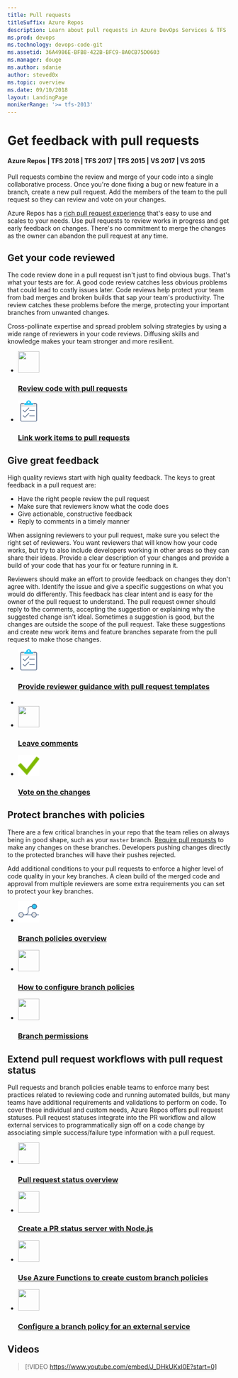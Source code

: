 ```yaml
---
title: Pull requests
titleSuffix: Azure Repos  
description: Learn about pull requests in Azure DevOps Services & TFS  
ms.prod: devops
ms.technology: devops-code-git 
ms.assetid: 36A4986E-BFB8-422B-BFC9-8A0CB75D0603    
ms.manager: douge
ms.author: sdanie
author: steved0x
ms.topic: overview
ms.date: 09/10/2018
layout: LandingPage
monikerRange: '>= tfs-2013'
---
```


# Get feedback with pull requests

#### Azure Repos | TFS 2018 | TFS 2017 | TFS 2015 | VS 2017 | VS 2015

Pull requests combine the review and merge of your code into a single collaborative process.
Once you're done fixing a bug or new feature in a branch, create a new pull request.
Add the members of the team to the pull request so they can review and vote on your changes.

Azure Repos has a [rich pull request experience](pull-requests.md) that's easy to use and scales to your needs.
Use pull requests to review works in progress and get early feedback on changes.
There's no commitment to merge the changes as the owner can abandon the pull request at any time.

## Get your code reviewed

The code review done in a pull request isn't just to find obvious bugs.
That's what your tests are for.
A good code review catches less obvious problems that could lead to costly issues later.
Code reviews help protect your team from bad merges and broken builds that sap your team's productivity.
The review catches these problems before the merge, protecting your important branches from unwanted changes.

Cross-pollinate expertise and spread problem solving strategies by using a wide range of reviewers in your code reviews.
Diffusing skills and knowledge makes your team stronger and more resilient.

<ul class="panelContent cardsFTitle">
    <li>
        <a href="pullrequest.md">
        <div class="cardSize">
            <div class="cardPadding">
                <div class="card">
                    <div class="cardImageOuter">
                        <div class="cardImage">
                            <img width="48" height="48" alt="" src="https://docs.microsoft.com/media/common/i_pull-request.svg" />
                        </div>
                    </div>
                    <div class="cardText">
                        <h3>Review code with pull requests</h3>
                    </div>
                </div>
            </div>
        </div>
        </a>
    </li>
    <li>
        <a href="pull-requests.md#link-work-items">
        <div class="cardSize">
            <div class="cardPadding">
                <div class="card">
                    <div class="cardImageOuter">
                        <div class="cardImage">
                            <img width="48" height="48" alt="" src="../../_img/index/i_tasks.svg" />
                        </div>
                    </div>
                    <div class="cardText">
                        <h3>Link work items to pull requests</h3>
                    </div>
                </div>
            </div>
        </div>
        </a>
    </li>
</ul>

## Give great feedback

High quality reviews start with high quality feedback.
The keys to great feedback in a pull request are:

* Have the right people review the pull request
* Make sure that reviewers know what the code does
* Give actionable, constructive feedback
* Reply to comments in a timely manner

When assigning reviewers to your pull request, make sure you select the right set of reviewers.
You want reviewers that will know how your code works, but try to also include developers working in other areas so they can share their ideas.
Provide a clear description of your changes and provide a build of your code that has your fix or feature running in it.

Reviewers should make an effort to provide feedback on changes they don't agree with.
Identify the issue and give a specific suggestions on what you would do differently.
This feedback has clear intent and is easy for the owner of the pull request to understand.
The pull request owner should reply to the comments, accepting the suggestion or explaining why the suggested change isn't ideal.
Sometimes a suggestion is good, but the changes are outside the scope of the pull request.
Take these suggestions and create new work items and feature branches separate from the pull request to make those changes.

<ul class="panelContent cardsFTitle">
        <li>
        <a href="pull-request-templates.md">
        <div class="cardSize">
            <div class="cardPadding">
                <div class="card">
                    <div class="cardImageOuter">
                        <div class="cardImage">
                            <img width="48" height="48" alt="" src="../../_img/index/i_tasks.svg" />
                        </div>
                    </div>
                    <div class="cardText">
                        <h3>Provide reviewer guidance with pull request templates</h3>
                    </div>
                </div>
            </div>
        </div>
        </a>
    </li>
    <li>
        <li>
        <a href="pull-requests.md#leave-comments">
        <div class="cardSize">
            <div class="cardPadding">
                <div class="card">
                    <div class="cardImageOuter">
                        <div class="cardImage">
                            <img width="48" height="48" alt="" src="https://docs.microsoft.com/media/common/i_blog.svg" />
                        </div>
                    </div>
                    <div class="cardText">
                        <h3>Leave comments</h3>
                    </div>
                </div>
            </div>
        </div>
        </a>
    </li>
    <li>
        <a href="pull-requests.md#vote-on-the-changes">
        <div class="cardSize">
            <div class="cardPadding">
                <div class="card">
                    <div class="cardImageOuter">
                        <div class="cardImage">
                            <img width="48" height="48" alt="" src="_img/logos/check.svg" />
                        </div>
                    </div>
                    <div class="cardText">
                        <h3>Vote on the changes</h3>
                    </div>
                </div>
            </div>
        </div>
        </a>
    </li>
</ul>

## Protect branches with policies

There are a few critical branches in your repo that the team relies on always being in good shape, such as your `master` branch.
[Require pull requests](branch-policies.md) to make any changes on these branches.
Developers pushing changes directly to the protected branches will have their pushes rejected.

Add additional conditions to your pull requests to enforce a higher level of code quality in your key branches.
A clean build of the merged code and approval from multiple reviewers are some extra requirements you can set to protect your key branches.

<ul class="panelContent cardsFTitle">
    <li>
        <a href="branch-policies-overview.md">
        <div class="cardSize">
            <div class="cardPadding">
                <div class="card">
                    <div class="cardImageOuter">
                        <div class="cardImage">
                            <img width="48" height="48" alt="" src="../../_img/index/i_branch-policies.svg" />
                        </div>
                    </div>
                    <div class="cardText">
                        <h3>Branch policies overview</h3>
                    </div>
                </div>
            </div>
        </div>
        </a>
    </li>
    <li>
        <a href="branch-policies.md">
        <div class="cardSize">
            <div class="cardPadding">
                <div class="card">
                    <div class="cardImageOuter">
                        <div class="cardImage">
                            <img width="48" height="48" alt="" src="https://docs.microsoft.com/media/common/i_policy.svg" />
                        </div>
                    </div>
                    <div class="cardText">
                        <h3>How to configure branch policies</h3>
                    </div>
                </div>
            </div>
        </div>
        </a>
    </li>
    <li>
        <a href="branch-permissions.md">
        <div class="cardSize">
            <div class="cardPadding">
                <div class="card">
                    <div class="cardImageOuter">
                        <div class="cardImage">
                            <img width="48" height="48" alt="" src="https://docs.microsoft.com/media/common/i_protect.svg" />
                        </div>
                    </div>
                    <div class="cardText">
                        <h3>Branch permissions</h3>
                    </div>
                </div>
            </div>
        </div>
        </a>
    </li>
</ul>

## Extend pull request workflows with pull request status

Pull requests and branch policies enable teams to enforce many best practices related to reviewing code and running automated builds, but many teams have additional requirements and validations to perform on code. To cover these individual and custom needs, Azure Repos offers pull request statuses. Pull request statuses integrate into the PR workflow and allow external services to programmatically sign off on a code change by associating simple success/failure type information with a pull request. 

<ul class="panelContent cardsFTitle">
    <li>
        <a href="pull-request-status.md">
        <div class="cardSize">
            <div class="cardPadding">
                <div class="card">
                    <div class="cardImageOuter">
                        <div class="cardImage">
                            <img width="48" height="48" alt="" src="https://docs.microsoft.com/media/common/i_pull-request.svg" />
                        </div>
                    </div>
                    <div class="cardText">
                        <h3>Pull request status overview</h3>
                    </div>
                </div>
            </div>
        </div>
        </a>
    </li>
    <li>
        <a href="create-pr-status-server.md">
        <div class="cardSize">
            <div class="cardPadding">
                <div class="card">
                    <div class="cardImageOuter">
                        <div class="cardImage">
                            <img width="48" height="48" alt="" src="https://docs.microsoft.com/media/common/nodejs.svg" />
                        </div>
                    </div>
                    <div class="cardText">
                        <h3>Create a PR status server with Node.js</h3>
                    </div>
                </div>
            </div>
        </div>
        </a>
    </li>
    <li>
        <a href="create-pr-status-server-with-azure-functions.md">
        <div class="cardSize">
            <div class="cardPadding">
                <div class="card">
                    <div class="cardImageOuter">
                        <div class="cardImage">
                            <img width="48" height="48" alt="" src="https://docs.microsoft.com/media/index/azurefunctions.svg" />
                        </div>
                    </div>
                    <div class="cardText">
                        <h3>Use Azure Functions to create custom branch policies</h3>
                    </div>
                </div>
            </div>
        </div>
        </a>
    </li>
    <li>
        <a href="pr-status-policy.md">
        <div class="cardSize">
            <div class="cardPadding">
                <div class="card">
                    <div class="cardImageOuter">
                        <div class="cardImage">
                            <img width="48" height="48" alt="" src="https://docs.microsoft.com/media/common/i_web.svg" />
                        </div>
                    </div>
                    <div class="cardText">
                        <h3>Configure a branch policy for an external service</h3>
                    </div>
                </div>
            </div>
        </div>
        </a>
    </li>
</ul>

## Videos 
> [!VIDEO https://www.youtube.com/embed/J_DHkUKxI0E?start=0]